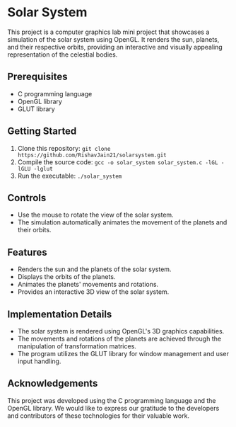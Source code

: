 # Solar System

This project is a computer graphics lab mini project that showcases a simulation of the solar system using OpenGL. It renders the sun, planets, and their respective orbits, providing an interactive and visually appealing representation of the celestial bodies.

## Prerequisites

- C programming language
- OpenGL library
- GLUT library

## Getting Started

1. Clone this repository: `git clone https://github.com/RishavJain21/solarsystem.git`
2. Compile the source code: `gcc -o solar_system solar_system.c -lGL -lGLU -lglut`
3. Run the executable: `./solar_system`

## Controls

- Use the mouse to rotate the view of the solar system.
- The simulation automatically animates the movement of the planets and their orbits.

## Features

- Renders the sun and the planets of the solar system.
- Displays the orbits of the planets.
- Animates the planets' movements and rotations.
- Provides an interactive 3D view of the solar system.

## Implementation Details

- The solar system is rendered using OpenGL's 3D graphics capabilities.
- The movements and rotations of the planets are achieved through the manipulation of transformation matrices.
- The program utilizes the GLUT library for window management and user input handling.

## Acknowledgements

This project was developed using the C programming language and the OpenGL library. We would like to express our gratitude to the developers and contributors of these technologies for their valuable work.

